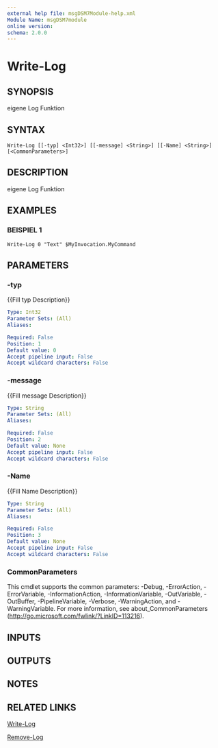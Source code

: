 ```yaml
---
external help file: msgDSM7Module-help.xml
Module Name: msgDSM7module
online version:
schema: 2.0.0
---
```


# Write-Log

## SYNOPSIS
eigene Log Funktion

## SYNTAX

```
Write-Log [[-typ] <Int32>] [[-message] <String>] [[-Name] <String>] [<CommonParameters>]
```

## DESCRIPTION
eigene Log Funktion

## EXAMPLES

### BEISPIEL 1
```
Write-Log 0 "Text" $MyInvocation.MyCommand
```

## PARAMETERS

### -typ
{{Fill typ Description}}

```yaml
Type: Int32
Parameter Sets: (All)
Aliases:

Required: False
Position: 1
Default value: 0
Accept pipeline input: False
Accept wildcard characters: False
```

### -message
{{Fill message Description}}

```yaml
Type: String
Parameter Sets: (All)
Aliases:

Required: False
Position: 2
Default value: None
Accept pipeline input: False
Accept wildcard characters: False
```

### -Name
{{Fill Name Description}}

```yaml
Type: String
Parameter Sets: (All)
Aliases:

Required: False
Position: 3
Default value: None
Accept pipeline input: False
Accept wildcard characters: False
```

### CommonParameters
This cmdlet supports the common parameters: -Debug, -ErrorAction, -ErrorVariable, -InformationAction, -InformationVariable, -OutVariable, -OutBuffer, -PipelineVariable, -Verbose, -WarningAction, and -WarningVariable. For more information, see about_CommonParameters (http://go.microsoft.com/fwlink/?LinkID=113216).

## INPUTS

## OUTPUTS

## NOTES

## RELATED LINKS

[Write-Log]()

[Remove-Log]()

